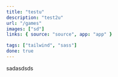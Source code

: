 ```yaml
---
title: "testu"
description: "test2u"
url: "/games"
images: ["sd"]
links: { source: "source", app: "app" }

tags: ["tailwind", "sass"]
done: true
---
```


sadasdsds
